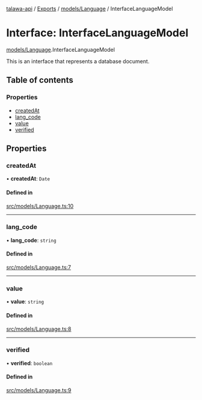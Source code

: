 [talawa-api](../README.md) / [Exports](../modules.md) / [models/Language](../modules/models_Language.md) / InterfaceLanguageModel

# Interface: InterfaceLanguageModel

[models/Language](../modules/models_Language.md).InterfaceLanguageModel

This is an interface that represents a database document.

## Table of contents

### Properties

- [createdAt](models_Language.InterfaceLanguageModel.md#createdat)
- [lang\_code](models_Language.InterfaceLanguageModel.md#lang_code)
- [value](models_Language.InterfaceLanguageModel.md#value)
- [verified](models_Language.InterfaceLanguageModel.md#verified)

## Properties

### createdAt

• **createdAt**: `Date`

#### Defined in

[src/models/Language.ts:10](https://github.com/PalisadoesFoundation/talawa-api/blob/7fc03c3/src/models/Language.ts#L10)

___

### lang\_code

• **lang\_code**: `string`

#### Defined in

[src/models/Language.ts:7](https://github.com/PalisadoesFoundation/talawa-api/blob/7fc03c3/src/models/Language.ts#L7)

___

### value

• **value**: `string`

#### Defined in

[src/models/Language.ts:8](https://github.com/PalisadoesFoundation/talawa-api/blob/7fc03c3/src/models/Language.ts#L8)

___

### verified

• **verified**: `boolean`

#### Defined in

[src/models/Language.ts:9](https://github.com/PalisadoesFoundation/talawa-api/blob/7fc03c3/src/models/Language.ts#L9)
